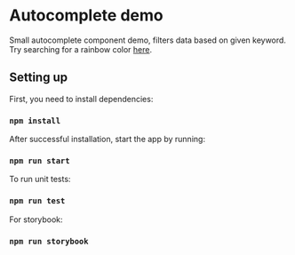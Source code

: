 # Autocomplete demo
Small autocomplete component demo, filters data based on given keyword. Try searching for a rainbow color [here](). 

## Setting up

First, you need to install dependencies:

### `npm install`

After successful installation, start the app by running:
### `npm run start`
To run unit tests:
### `npm run test`
For storybook:
### `npm run storybook`
